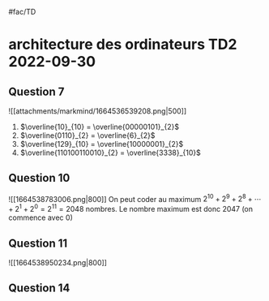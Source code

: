 #fac/TD 
# architecture des ordinateurs TD2  2022-09-30

## Question 7
![[attachments/markmind/1664536539208.png|500]]

 1. $\overline{10}_{10} = \overline{00000101}_{2}$
 2. $\overline{0110}_{2} = \overline{6}_{2}$
 3. $\overline{129}_{10} = \overline{10000001}_{2}$
 4. $\overline{110100110010}_{2} = \overline{3338}_{10}$
## Question 10
![[1664538783006.png|800]]
On peut coder au maximum $2^{10} + 2^{9} + 2^{8}+\cdots+2^{1}+2^{0} = 2^{11} = 2048$ nombres.
Le nombre maximum est donc $2047$ (on commence avec $0$)

## Question 11
![[1664538950234.png|800]]

## Question 14

